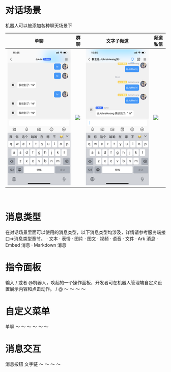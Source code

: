 # 对话场景
 机器人可以被添加各种聊天场景下


| 单聊                  | 群聊 | 文字子频道 | 频道私信 |
| --------------------- | ---- | ---------- | -------- |
| ![](/docs/img/image002.png) |   ![](/docs/img/image003.png)   |    ![](/docs/img/image004.png)        |      ![](/docs/img/image005.png)    |

​	 	 	 

# 消息类型
在对话场景里面可以使用的消息类型，以下消息类型均涉及，详情请参考服务端接口=>消息类型章节。
·	文本
·	表情
·	图片
·	图文
·	视频
·	语音
·	文件
·	Ark 消息
·	Embed 消息
·	Markdown 消息

# 指令面板
输入 / 或者 @机器人，唤起的一个操作面板，开发者可在机器人管理端自定义设置展示内容和点击动作。
/	@	～	～
 	 	～	～
# 自定义菜单

单聊	～	～	～
 	～	～	～
# 消息交互

消息按钮	文字链	～	～
 	 	～	～
